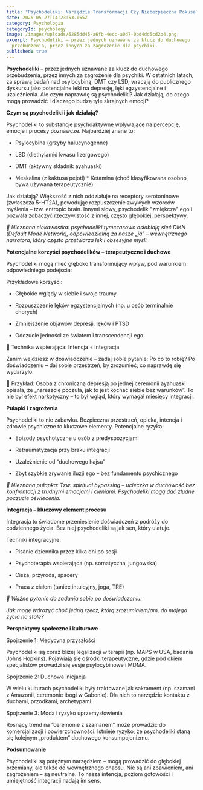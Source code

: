 ```yaml
---
title: "Psychodeliki: Narzędzie Transformacji Czy Niebezpieczna Pokusa?"
date: 2025-05-27T14:23:53.055Z
category: Psychologia
categoryId: psychology
image: /images/uploads/6285dd45-a6fb-4ecc-a0d7-0bd4dd5cd2b4.png
excerpt: Psychodeliki – przez jednych uznawane za klucz do duchowego
  przebudzenia, przez innych za zagrożenie dla psychiki.
published: true
---
```

**Psychodeliki** – przez jednych uznawane za klucz do duchowego przebudzenia, przez innych za zagrożenie dla psychiki. W ostatnich latach, za sprawą badań nad psylocybiną, DMT czy LSD, wracają do publicznego dyskursu jako potencjalne leki na depresję, lęki egzystencjalne i uzależnienia. Ale czym naprawdę są psychodeliki? Jak działają, do czego mogą prowadzić i dlaczego budzą tyle skrajnych emocji?

**Czym są psychodeliki i jak działają?**

Psychodeliki to substancje psychoaktywne wpływające na percepcję, emocje i procesy poznawcze. Najbardziej znane to:

* Psylocybina (grzyby halucynogenne)

* LSD (diethylamid kwasu lizergowego)

* DMT (aktywny składnik ayahuaski)

* Meskalina (z kaktusa pejotl)
\* Ketamina (choć klasyfikowana osobno, bywa używana terapeutycznie)

Jak działają? Większość z nich oddziałuje na receptory serotoninowe (zwłaszcza 5-HT2A), powodując rozpuszczenie zwykłych wzorców myślenia – tzw. entropic brain. Innymi słowy, psychodelik "zmiękcza" ego i pozwala zobaczyć rzeczywistość z innej, często głębokiej, perspektywy.

*🧠 Nieznana ciekawostka: psychodeliki tymczasowo osłabiają sieć DMN (Default Mode Network), odpowiedzialną za nasze „ja” – wewnętrznego narratora, który często przetwarza lęk i obsesyjne myśli.*

**Potencjalne korzyści psychodelików – terapeutyczne i duchowe**

Psychodeliki mogą mieć głęboko transformujący wpływ, pod warunkiem odpowiedniego podejścia:

Przykładowe korzyści:

* Głębokie wglądy w siebie i swoje traumy

* Rozpuszczenie lęków egzystencjalnych (np. u osób terminalnie chorych)

* Zmniejszenie objawów depresji, lęków i PTSD

* Odczucie jedności ze światem i transcendencji ego

🧘 Technika wspierająca: Intencja + Integracja

Zanim wejdziesz w doświadczenie – zadaj sobie pytanie: Po co to robię? Po doświadczeniu – daj sobie przestrzeń, by zrozumieć, co naprawdę się wydarzyło.

📍 Przykład: Osoba z chroniczną depresją po jednej ceremonii ayahuaski opisała, że „nareszcie poczuła, jak to jest kochać siebie bez warunków”. To nie był efekt narkotyczny – to był wgląd, który wymagał miesięcy integracji.

**Pułapki i zagrożenia**

Psychodeliki to nie zabawka. Bezpieczna przestrzeń, opieka, intencja i zdrowie psychiczne to kluczowe elementy. Potencjalne ryzyka:

* Epizody psychotyczne u osób z predyspozycjami

* Retraumatyzacja przy braku integracji

* Uzależnienie od “duchowego hajsu”

* Zbyt szybkie zrywanie iluzji ego – bez fundamentu psychicznego

*🧨 Nieznana pułapka: Tzw. spiritual bypassing – ucieczka w duchowość bez konfrontacji z trudnymi emocjami i cieniami. Psychodeliki mogą dać złudne poczucie oświecenia.*

**Integracja – kluczowy element procesu**

Integracja to świadome przeniesienie doświadczeń z podróży do codziennego życia. Bez niej psychodeliki są jak sen, który ulatuje.

Techniki integracyjne:

* Pisanie dziennika przez kilka dni po sesji

* Psychoterapia wspierająca (np. somatyczna, jungowska)

* Cisza, przyroda, spacery

* Praca z ciałem (taniec intuicyjny, joga, TRE)

*🌱 Ważne pytanie do zadania sobie po doświadczeniu:*

*Jak mogę wdrożyć choć jedną rzecz, którą zrozumiałem/am, do mojego życia na stałe?*

**Perspektywy społeczne i kulturowe**

Spojrzenie 1: Medycyna przyszłości

Psychodeliki są coraz bliżej legalizacji w terapii (np. MAPS w USA, badania Johns Hopkins). Pojawiają się ośrodki terapeutyczne, gdzie pod okiem specjalistów prowadzi się sesje psylocybinowe i MDMA.

Spojrzenie 2: Duchowa inicjacja

W wielu kulturach psychodeliki były traktowane jak sakrament (np. szamani z Amazonii, ceremonie ibogi w Gabonie). Dla nich to narzędzie kontaktu z duchami, przodkami, archetypami.

Spojrzenie 3: Moda i ryzyko uprzemysłowienia

Rosnący trend na “ceremonie z szamanem” może prowadzić do komercjalizacji i powierzchowności. Istnieje ryzyko, że psychodeliki staną się kolejnym „produktem” duchowego konsumpcjonizmu.

**Podsumowanie**

Psychodeliki są potężnym narzędziem – mogą prowadzić do głębokiej przemiany, ale także do wewnętrznego chaosu. Nie są ani zbawieniem, ani zagrożeniem – są neutralne. To nasza intencja, poziom gotowości i umiejętność integracji nadają im sens.
